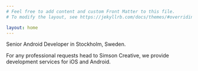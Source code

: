 ```yaml
---
# Feel free to add content and custom Front Matter to this file.
# To modify the layout, see https://jekyllrb.com/docs/themes/#overriding-theme-defaults

layout: home
---
```


Senior Android Developer in Stockholm, Sweden.

For any professional requests head to Simson Creative, we provide development services for iOS and Android.
